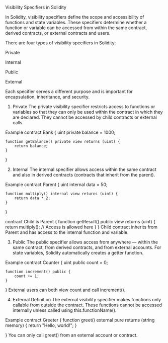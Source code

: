 Visibility Specifiers in Solidity

In Solidity, visibility specifiers define the scope and accessibility of functions and state variables. These specifiers determine whether a function or variable can be accessed from within the same contract, derived contracts, or external contracts and users.

There are four types of visibility specifiers in Solidity:

Private

Internal

Public

External

Each specifier serves a different purpose and is important for encapsulation, inheritance, and security.

1. Private
The private visibility specifier restricts access to functions or variables so that they can only be used within the contract in which they are declared. They cannot be accessed by child contracts or external calls.

Example
contract Bank {
    uint private balance = 1000;

    function getBalance() private view returns (uint) {
        return balance;
    }
}

2. Internal
The internal specifier allows access within the same contract and also in derived contracts (contracts that inherit from the parent).

Example
contract Parent {
    uint internal data = 50;

    function multiply() internal view returns (uint) {
        return data * 2;
    }
}

contract Child is Parent {
    function getResult() public view returns (uint) {
        return multiply(); // Access is allowed here
    }
}
Child contract inherits from Parent and has access to the internal function and variable.

3. Public
The public specifier allows access from anywhere — within the same contract, from derived contracts, and from external accounts. For state variables, Solidity automatically creates a getter function.

Example
contract Counter {
    uint public count = 0;

    function increment() public {
        count += 1;
    }
}
External users can both view count and call increment().

4. External
Definition
The external visibility specifier makes functions only callable from outside the contract. These functions cannot be accessed internally unless called using this.functionName().

Example
contract Greeter {
    function greet() external pure returns (string memory) {
        return "Hello, world!";
    }

}
You can only call greet() from an external account or contract.